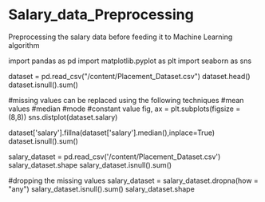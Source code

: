 # Salary_data_Preprocessing
Preprocessing the salary data before feeding it to Machine Learning algorithm

import pandas as pd
import matplotlib.pyplot as plt
import seaborn as sns

dataset = pd.read_csv("/content/Placement_Dataset.csv")
dataset.head()
dataset.isnull().sum()

#missing values can be replaced using the following techniques
#mean values
#median
#mode
#constant value
fig, ax = plt.subplots(figsize = (8,8))
sns.distplot(dataset.salary)

dataset['salary'].fillna(dataset['salary'].median(),inplace=True)
dataset.isnull().sum()

salary_dataset = pd.read_csv('/content/Placement_Dataset.csv')
salary_dataset.shape
salary_dataset.isnull().sum()

#dropping the missing values
salary_dataset = salary_dataset.dropna(how = "any")
salary_dataset.isnull().sum()
salary_dataset.shape
